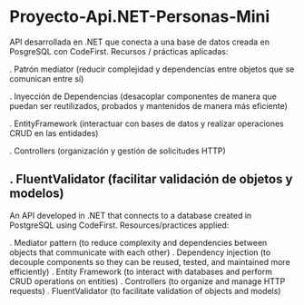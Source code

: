 # Proyecto-Api.NET-Personas-Mini
API desarrollada en .NET que conecta a una base de datos creada en PosgreSQL con CodeFirst. Recursos / prácticas aplicadas:

. Patrón mediator (reducir complejidad y dependencias entre objetos que se comunican entre sí)

. Inyección de Dependencias (desacoplar componentes de manera que puedan ser reutilizados, probados y mantenidos de manera más eficiente)

. EntityFramework (interactuar con bases de datos y realizar operaciones CRUD en las entidades)

. Controllers (organización y gestión de solicitudes HTTP)

. FluentValidator (facilitar validación de objetos y modelos)
-----
An API developed in .NET that connects to a database created in PostgreSQL using CodeFirst. Resources/practices applied:

. Mediator pattern (to reduce complexity and dependencies between objects that communicate with each other)
. Dependency injection (to decouple components so they can be reused, tested, and maintained more efficiently)
. Entity Framework (to interact with databases and perform CRUD operations on entities)
. Controllers (to organize and manage HTTP requests)
. FluentValidator (to facilitate validation of objects and models)
